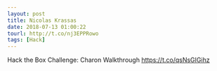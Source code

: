 ```yaml
---
layout: post
title: Nicolas Krassas
date: 2018-07-13 01:00:22
tourl: http://t.co/nj3EPPRowo
tags: [Hack]
---
```

Hack the Box Challenge: Charon Walkthrough https://t.co/qsNsGIGihz
